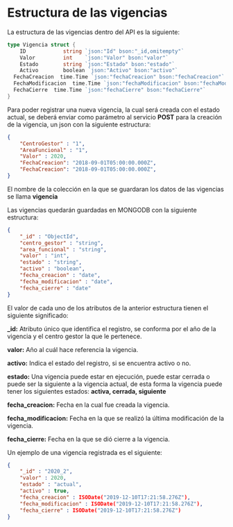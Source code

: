 # Estructura de las vigencias

La estructura de las vigencias dentro del API es la siguiente:

```go
type Vigencia struct {
	ID            string `json:"Id" bson:"_id,omitempty"`
	Valor         int    `json:"Valor" bson:"valor"`
	Estado        string `json:"Estado" bson:"estado"`
	Activo	      boolean `json:"Activo" bson:"activo"`	
  FechaCreacion  time.Time `json:"fechaCreacion" bson:"fechaCreacion"`
  FechaModificacion  time.Time `json:"fechaModificacion" bson:"fechaModificacion"`
  FechaCierre  time.Time `json:"fechaCierre" bson:"fechaCierre"`
}
```

Para poder registrar una nueva vigencia, la cual será creada con el estado actual, se deberá enviar como parámetro al servicio **POST** para la creación de la vigencia, un json con la siguiente estructura:

```json
{    
    "CentroGestor" : "1",
    "AreaFuncional" : "1",
    "Valor" : 2020,
    "FechaCreacion": "2018-09-01T05:00:00.000Z",
    "FechaCreacion": "2018-09-01T05:00:00.000Z",
}
```

El nombre de la colección en la que se guardaran los datos de las vigencias se llama **vigencia**


Las vigencias quedarán guardadas en MONGODB con la siguiente estructura: 
```json
{
    "_id" : "ObjectId",
    "centro_gestor" : "string",
    "area_funcional" : "string",
    "valor" : "int",
    "estado" : "string",
    "activo" : "boolean",
    "fecha_creacion" : "date",
    "fecha_modificacion" : "date",
    "fecha_cierre" : "date"
}
```

El valor de cada uno de los atributos de la anterior estructura tienen el siguiente significado:

**_id:** Atributo único que identifica el registro, se conforma por el año de la vigencia y el centro gestor la que le pertenece.

**valor:** Año al cuál hace referencia la vigencia.

**activo:** Indica el estado del registro, si se encuentra activo o no.

**estado:** Una vigencia puede estar en ejecución, puede estar cerrada o puede ser la siguiente a la vigencia actual, de esta forma la vigencia puede tener los siguientes estados: **activa, cerrada, siguiente**

**fecha_creacion:** Fecha en la cual fue creada la vigencia.

**fecha_modificacion:** Fecha en la que se realizó la última modificación de la vigencia.

**fecha_cierre:** Fecha en la que se dió cierre a la vigencia.


Un ejemplo de una vigencia registrada es el siguiente:
```json
{
    "_id" : "2020_2",
    "valor" : 2020,
    "estado" : "actual",
    "activo" : true,
    "fecha_creacion" : ISODate("2019-12-10T17:21:58.276Z"),
    "fecha_modificacion" : ISODate("2019-12-10T17:21:58.276Z"),
    "fecha_cierre" : ISODate("2019-12-10T17:21:58.276Z")
}
```
